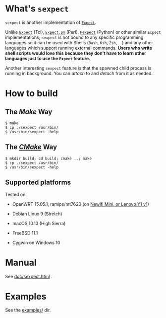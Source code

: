 # What's `sexpect`

`sexpect` is another implementation of [`Expect`][expect].

Unlike [`Expect`][expect] (Tcl), [`Expect.pm`][expect.pm] (Perl),
[`Pexpect`][pexpect] (Python) or other similar
`Expect` implementations, `sexpect` is not bound to any specific programming
languages so it can be used with Shells (`Bash`, `Ksh`, `Zsh`, ...) and any other languages which support running external
commands. **Users who write shell scripts would love this because
they don't have to learn other languages just to use the `Expect` feature.**

Another interesting `sexpect` feature is that the spawned child process is
running in background. You can *attach* to and *detach* from it as needed.

# How to build

## The *Make* Way

    $ make
    $ cp ./sexpect /usr/bin/
    $ /usr/bin/sexpect -help

## The [*CMake*](https://cmake.org/) Way

    $ mkdir build; cd build; cmake ..; make
    $ cp ./sexpect /usr/bin/
    $ /usr/bin/sexpect -help
    
## Supported platforms                                                                
                                                                                      
Tested on:                                                                            
                                                                                      
* OpenWRT 15.05.1, ramips/mt7620 (on [Newifi Mini, or Lenovo Y1 v1][newifi])
* Debian Linux 9 (Stretch)                                                            
* macOS 10.13 (High Sierra)                                                           
* FreeBSD 11.1                                                                        
* Cygwin on Windows 10

  [newifi]: https://openwrt.org/toh/lenovo/lenovo_y1_v1
    
# Manual

See [doc/sexpect.html](https://htmlpreview.github.io/?https://github.com/clarkwang/sexpect/blob/master/doc/sexpect.html) .
    
# Examples

See the [examples/](https://github.com/clarkwang/sexpect/tree/master/examples) dir.

[expect]:    https://www.nist.gov/services-resources/software/expect
[expect.pm]: http://search.cpan.org/perldoc?Expect
[pexpect]:   https://pexpect.readthedocs.io/
